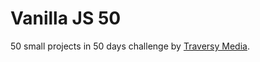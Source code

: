 # Vanilla JS 50

50 small projects in 50 days challenge by [Traversy Media](https://www.udemy.com/course/50-projects-50-days/).
